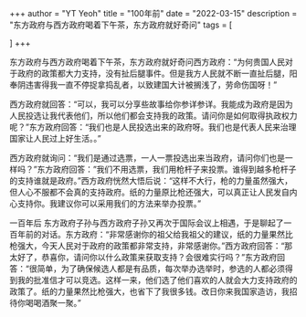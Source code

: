 +++
author = "YT Yeoh"
title = "100年前"
date = "2022-03-15"
description = "东方政府与西方政府喝着下午茶，东方政府就好奇问"
tags = [
   
]
+++

东方政府与西方政府喝着下午茶，东方政府就好奇问西方政府：“为何贵国人民对于政府的政策都大力支持，没有扯后腿事件。但是我方人民就不断一直扯后腿，阳奉阴违害得我一直不停捉拿捣乱者，以致建国大计被搁浅了，劳命伤国呀！”

西方政府就回答：“可以，我可以分享些故事给你参详参详。我能成为政府是因为人民投选让我代表他们，所以他们都会支持我的政策。请问你是如何取得执政权力呢？”东方政府回答：“我们也是人民投选出来的政府呀。我们也是代表人民来治理国家让人民过上好生活。。”

西方政府就询问：“我们是通过选票，一人一票投选出来当政府，请问你们也是一样吗？”东方政府回答：”我们不用选票，我们用枪杆子来投票。谁得到越多枪杆子的支持谁就是政府。”西方政府恍然大悟后说：“这样不大行，枪的力量虽然强大，但人心不服都不会真的支持政府。纸的力量原比枪还强大，可以真正让人民发自内心支持你。我建议你可以采用我们的方法来举办投票。”

一百年后
东方政府子孙与西方政府子孙又再次于国际会议上相遇，于是聊起了一百年前的对话。东方政府：“非常感谢你的祖父给我祖父的建议，纸的力量果然比枪强大，今天人民对于政府的政策都非常支持，非常感谢你。”西方政府回答：“那太好了，恭喜你，请问你以什么政策来获取支持？会很难实行吗？”东方政府回答：“很简单，为了确保候选人都是有品质，每次举办选举时，参选的人都必须得到我的批准信才可以竞选。这样一来，他们选了他们喜欢的人就会大力支持政府的政策了。纸的力量果然比枪强大，也省下了我很多钱。改日你来我国家造访，我招待你喝喝酒聚一聚。”